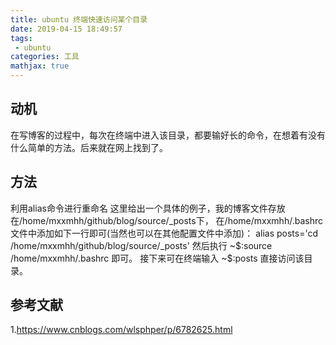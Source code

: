 ```yaml
---
title: ubuntu 终端快速访问某个目录
date: 2019-04-15 18:49:57
tags:
 - ubuntu
categories: 工具
mathjax: true
---
```


## 动机
在写博客的过程中，每次在终端中进入该目录，都要输好长的命令，在想着有没有什么简单的方法。后来就在网上找到了。

## 方法
利用alias命令进行重命名
这里给出一个具体的例子，我的博客文件存放在/home/mxxmhh/github/blog/source/_posts下，
在/home/mxxmhh/.bashrc文件中添加如下一行即可(当然也可以在其他配置文件中添加)：
alias posts='cd /home/mxxmhh/github/blog/source/_posts'
然后执行
~\$:source /home/mxxmhh/.bashrc
即可。
接下来可在终端输入
~\$:posts
直接访问该目录。

## 参考文献
1.https://www.cnblogs.com/wlsphper/p/6782625.html

